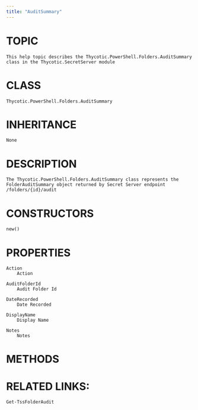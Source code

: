 ```yaml
---
title: "AuditSummary"
---
```


# TOPIC
    This help topic describes the Thycotic.PowerShell.Folders.AuditSummary class in the Thycotic.SecretServer module

# CLASS
    Thycotic.PowerShell.Folders.AuditSummary

# INHERITANCE
    None

# DESCRIPTION
    The Thycotic.PowerShell.Folders.AuditSummary class represents the FolderAuditSummary object returned by Secret Server endpoint /folders/{id}/audit

# CONSTRUCTORS
    new()

# PROPERTIES
    Action
        Action

    AuditFolderId
        Audit Folder Id

    DateRecorded
        Date Recorded

    DisplayName
        Display Name

    Notes
        Notes

# METHODS

# RELATED LINKS:
    Get-TssFolderAudit